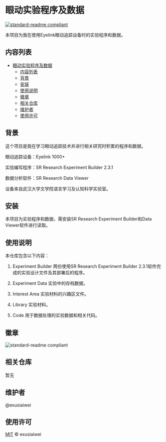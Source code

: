 # 眼动实验程序及数据

[![standard-readme compliant](https://img.shields.io/badge/readme%20style-standard-brightgreen.svg?style=flat-square)](https://github.com/RichardLitt/standard-readme)

本项目为我在使用Eyelink眼动追踪设备时的实验程序和数据。

## 内容列表

- [眼动实验程序及数据](#眼动实验程序及数据)
  - [内容列表](#内容列表)
  - [背景](#背景)
  - [安装](#安装)
  - [使用说明](#使用说明)
  - [徽章](#徽章)
  - [相关仓库](#相关仓库)
  - [维护者](#维护者)
  - [使用许可](#使用许可)

## 背景

这个项目是我在学习眼动追踪技术并进行相关研究时积累的程序和数据。

眼动追踪设备：Eyelink 1000+

实验编写程序：SR Research Experiment Builder 2.3.1

数据分析软件：SR Research Data Viewer

设备来自武汉大学文学院语言学习及认知科学实验室。

## 安装

本项目为实验程序和数据，需安装SR Research Experiment Builder和Data Viewer软件进行读取。

## 使用说明

本仓库包含以下内容：

1. Experiment Builder 两份使用SR Research Experiment Builder 2.3.1软件完成的实验设计文件及其部署后的程序。

2. Experiment Data 实验中的存档数据。

3. Interest Area 实验材料的兴趣区文件。

4. Library 实验材料。

5. Code 用于数据处理的实验数据和相关代码。

## 徽章

![standard-readme compliant](https://img.shields.io/badge/readme%20style-standard-brightgreen.svg?style=flat-square)

## 相关仓库

暂无

## 维护者

@exusiaiwei

## 使用许可

[MIT](LICENSE) © exusiaiwei

